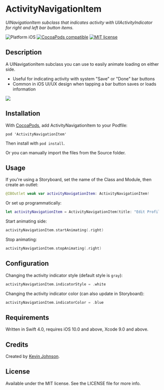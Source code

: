 # ActivityNavigationItem

_UINavigationItem subclass that indicates activity with UIActivityIndicator for right and left  bar button items._

![Platform iOS](https://img.shields.io/badge/platform-iOS-blue.svg)
[![CocoaPods compatible](https://img.shields.io/cocoapods/v/ActivityNavigationItem.svg)](https://cocoapods.org/pods/ActivityNavigationItem)
[![MIT license](http://img.shields.io/badge/license-MIT-blue.svg)](https://github.com/longhorn499/ActivityNavigationItem/raw/master/LICENSE.md)


## Description

A UINavigationItem subclass you can use to easily animate loading on either side. 

- Useful for indicating activity with system "Save" or "Done" bar buttons
- Common in iOS UI/UX design when tapping a bar button saves or loads information

<img src="https://raw.githubusercontent.com/longhorn499/ActivityNavigationItem/master/Screenshots/Animating.gif"/>

## Installation

With [CocoaPods](https://cocoapods.org), add ActivityNavigationItem to your Podfile:

```
pod 'ActivityNavigationItem'
```

Then install with `pod install`.

Or you can manually import the files from the Source folder.


## Usage

If you're using a Storyboard, set the name of the Class and Module, then create an outlet:

``` swift
@IBOutlet weak var activityNavigationItem: ActivityNavigationItem!
```

Or set up programmatically:

``` swift
let activityNavigationItem = ActivityNavigationItem(title: "Edit Profile", indicatorStyle: .white)
```


Start animating side:

``` swift
activityNavigationItem.startAnimating(.right)
```

Stop animating:

``` swift
activityNavigationItem.stopAnimating(.right)
```


## Configuration

Changing the activity indicator style  (default style is `gray`):

````swift
activityNavigationItem.indicatorStyle = .white
````

Changing the activity indicator color (can also update in Storyboard):

````swift
activityNavigationItem.indicatorColor = .blue
````

## Requirements

Written in Swift 4.0, requires iOS 10.0 and above, Xcode 9.0 and above.


## Credits

Created by [Kevin Johnson](http://www.johnsonkevin.com).


## License

Available under the MIT license. See the LICENSE file for more info.
